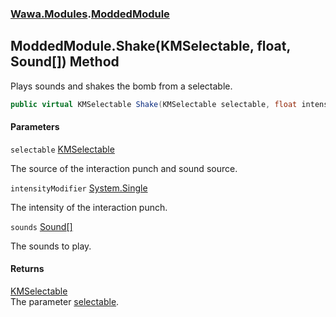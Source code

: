 ### [Wawa.Modules](Wawa.Modules.md 'Wawa.Modules').[ModdedModule](ModdedModule.md 'Wawa.Modules.ModdedModule')

## ModdedModule.Shake(KMSelectable, float, Sound[]) Method

Plays sounds and shakes the bomb from a selectable.

```csharp
public virtual KMSelectable Shake(KMSelectable selectable, float intensityModifier=0f, params Wawa.Modules.Sound[] sounds);
```
#### Parameters

<a name='Wawa.Modules.ModdedModule.Shake(KMSelectable,float,Wawa.Modules.Sound[]).selectable'></a>

`selectable` [KMSelectable](https://docs.microsoft.com/en-us/dotnet/api/KMSelectable 'KMSelectable')

The source of the interaction punch and sound source.

<a name='Wawa.Modules.ModdedModule.Shake(KMSelectable,float,Wawa.Modules.Sound[]).intensityModifier'></a>

`intensityModifier` [System.Single](https://docs.microsoft.com/en-us/dotnet/api/System.Single 'System.Single')

The intensity of the interaction punch.

<a name='Wawa.Modules.ModdedModule.Shake(KMSelectable,float,Wawa.Modules.Sound[]).sounds'></a>

`sounds` [Sound](Sound.md 'Wawa.Modules.Sound')[[]](https://docs.microsoft.com/en-us/dotnet/api/System.Array 'System.Array')

The sounds to play.

#### Returns
[KMSelectable](https://docs.microsoft.com/en-us/dotnet/api/KMSelectable 'KMSelectable')  
The parameter [selectable](ModdedModule.Shake.nlFFuwD4coNBXXjtGYhAjg.md#Wawa.Modules.ModdedModule.Shake(KMSelectable,float,Wawa.Modules.Sound[]).selectable 'Wawa.Modules.ModdedModule.Shake(KMSelectable, float, Wawa.Modules.Sound[]).selectable').
